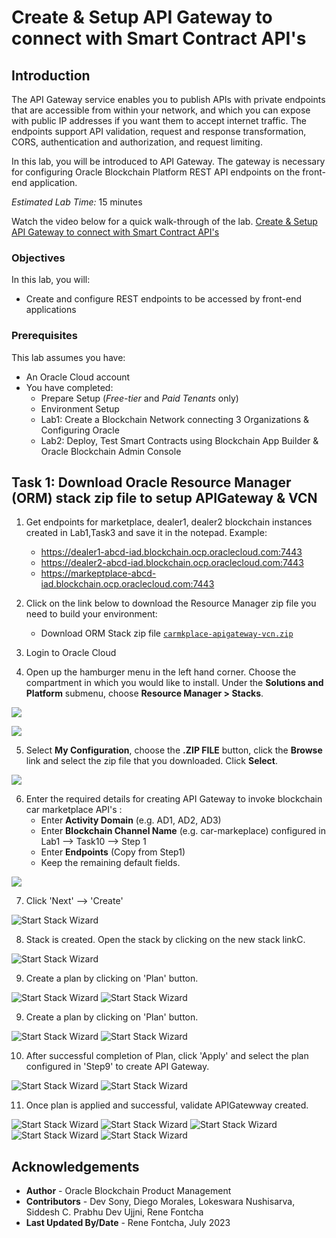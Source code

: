 # Create & Setup API Gateway to connect with Smart Contract API's

## Introduction

The API Gateway service enables you to publish APIs with private endpoints that are accessible from within your network, and which you can expose with public IP addresses if you want them to accept internet traffic. The endpoints support API validation, request and response transformation, CORS, authentication and authorization, and request limiting.

In this lab, you will be introduced to API Gateway. The gateway is necessary for configuring Oracle Blockchain Platform REST API endpoints on the front-end application.

*Estimated Lab Time:* 15 minutes

Watch the video below for a quick walk-through of the lab.
[Create & Setup API Gateway to connect with Smart Contract API's](videohub:1_w01l6lxc)

### Objectives

In this lab, you will:
* Create and configure REST endpoints to be accessed by front-end applications

### Prerequisites
This lab assumes you have:
- An Oracle Cloud account
- You have completed:
    - Prepare Setup (*Free-tier* and *Paid Tenants* only)
    - Environment Setup
    - Lab1: Create a Blockchain Network connecting 3 Organizations & Configuring Oracle
    - Lab2: Deploy, Test Smart Contracts using Blockchain App Builder & Oracle Blockchain Admin Console


## Task 1: Download Oracle Resource Manager (ORM) stack zip file to setup APIGateway & VCN
1. Get endpoints for marketplace, dealer1, dealer2 blockchain instances created in Lab1,Task3 and save it in the notepad. Example:
    - https://dealer1-abcd-iad.blockchain.ocp.oraclecloud.com:7443
    - https://dealer2-abcd-iad.blockchain.ocp.oraclecloud.com:7443
    - https://markeptplace-abcd-iad.blockchain.ocp.oraclecloud.com:7443

2. Click on the link below to download the Resource Manager zip file you need to build your environment:
    - Download ORM Stack zip file [`carmkplace-apigateway-vcn.zip`](files/carmkplace-apigateway-vcn.zip?download=1)
3.  Login to Oracle Cloud
4.  Open up the hamburger menu in the left hand corner.  Choose the compartment in which you would like to install.  Under the **Solutions and Platform** submenu, choose **Resource Manager > Stacks**.  

  ![](https://oracle-livelabs.github.io/common/images/console/developer-resmgr-stacks.png " ")

  ![](./images/create-stack.png " ")

5.  Select **My Configuration**, choose the **.ZIP FILE** button, click the **Browse** link and select the zip file that you downloaded. Click **Select**.

  ![](./images/carmkplace-zip-file.png " ")

6. Enter the required details for creating API Gateway to invoke blockchain car marketplace API's :
    - Enter **Activity Domain** (e.g. AD1, AD2, AD3) 
    - Enter **Blockchain Channel Name** (e.g. car-markeplace) configured in Lab1 --> Task10 --> Step 1
    - Enter **Endpoints** (Copy from Step1) 
    - Keep the remaining default fields.

  ![](./images/carmkplace-parameters.png " ")


7. Click 'Next' --> 'Create'

  ![Start Stack Wizard](images/carmkplace-parameters-1.png)

8. Stack is created. Open the stack by clicking on the new stack linkC.

  ![Start Stack Wizard](images/carmkplace-createstack-1.png)

9. Create a plan by clicking on 'Plan' button.

  ![Start Stack Wizard](images/carmkplace-planjob-1.png)
  ![Start Stack Wizard](images/carmkplace-planjob-2.png)

9. Create a plan by clicking on 'Plan' button.

  ![Start Stack Wizard](images/carmkplace-planjob-1.png)
  ![Start Stack Wizard](images/carmkplace-planjob-2.png)

10. After successful completion of Plan, click 'Apply' and select the plan configured in 'Step9'  to create API Gateway.

  ![Start Stack Wizard](images/carmkplace-applyjob.png)
  ![Start Stack Wizard](images/carmkplace-applyjob-1.png)

11. Once plan is applied and successful, validate APIGatewway created.

  ![Start Stack Wizard](images/carmkplace-apigateway.png)
  ![Start Stack Wizard](images/carmkplace-apigateway-1.png)
  ![Start Stack Wizard](images/carmkplace-apigateway-2.png)
  ![Start Stack Wizard](images/carmkplace-apigateway-3.png)
  ![Start Stack Wizard](images/carmkplace-apigateway-4.png)


## Acknowledgements
* **Author** - Oracle Blockchain Product Management
* **Contributors** -  Dev Sony, Diego Morales, Lokeswara Nushisarva, Siddesh C. Prabhu Dev Ujjni, Rene Fontcha
* **Last Updated By/Date** - Rene Fontcha, July 2023
